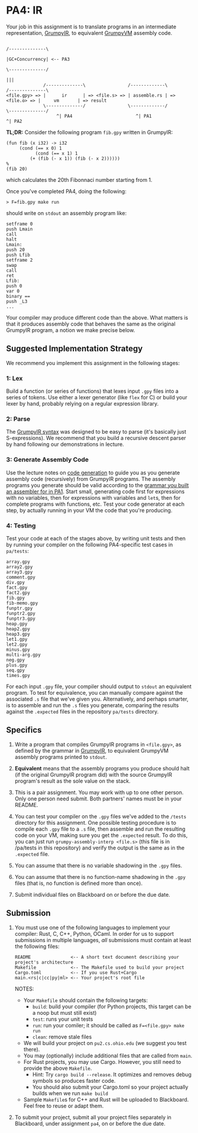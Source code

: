 # PA4: IR

Your job in this assignment is to translate programs in an intermediate representation, [GrumpyIR](../doc/ir.md), to equivalent [GrumpyVM](../doc/vm.md) assembly code.

```
                                                                             /--------------\
                                                                             |GC+Concurrency| <-- PA3
                                                                             \--------------/
                                                                                   |||
              /--------------\                /-------------\                /--------------\
<file.gpy> => |      ir      | => <file.s> => | assemble.rs | => <file.o> => |     vm       | => result
              \--------------/                \-------------/                \--------------/
                   ^| PA4                        ^| PA1                             ^| PA2
```

**TL;DR:** Consider the following program `fib.gpy` written in GrumpyIR:

```
(fun fib (x i32) -> i32
     (cond (== x 0) 1
           (cond (== x 1) 1
	   	 (+ (fib (- x 1)) (fib (- x 2))))))		 
%
(fib 20)
```

which calculates the 20th Fibonnaci number starting from 1.

Once you've completed PA4, doing the following:

```
> F=fib.gpy make run
```

should write on `stdout` an assembly program like:

```
setframe 0
push Lmain
call
halt
Lmain:
push 20
push Lfib
setframe 2
swap
call
ret
Lfib:
push 0
var 0
binary ==
push _L3
...
```

Your compiler may produce different code than the above. What matters is that it produces assembly code that behaves the same as the original GrumpyIR program, a notion we make precise below. 

## Suggested Implementation Strategy

We recommend you implement this assignment in the following stages:

### 1: Lex 

Build a function (or series of functions) that lexes input `.gpy` files into a series of tokens. Use either a lexer generator (like `flex` for C) or build your lexer by hand, probably relying on a regular expression library.

### 2: Parse 

The [GrumpyIR syntax](../doc/ir.md) was designed to be easy to parse (it's basically just S-expressions). We recommend that you build a recursive descent parser by hand following our demonstrations in lecture.

### 3: Generate Assembly Code

Use the lecture notes on [code generation](../doc/codegen.md) to guide you as you generate assembly code (recursively) from GrumpyIR programs. The assembly programs you generate should be valid according to the [grammar you built an assembler for in PA1](1.md). Start small, generating code first for expressions with no variables, then for expressions with variables and `let`s, then for complete programs with functions, etc. Test your code generator at each step, by actually running in your VM the code that you're producing.

### 4: Testing 

Test your code at each of the stages above, by writing unit tests and then by running your compiler on the following PA4-specific test cases in `pa/tests`: 

```
array.gpy
array2.gpy
array3.gpy
comment.gpy
div.gpy
fact.gpy
fact2.gpy
fib.gpy
fib-memo.gpy
funptr.gpy
funptr2.gpy
funptr3.gpy
heap.gpy
heap2.gpy
heap3.gpy
let1.gpy
let2.gpy
minus.gpy
multi-arg.gpy
neg.gpy
plus.gpy
seq.gpy
times.gpy
```

For each input `.gpy` file, your compiler should output to `stdout` an equivalent program. To test for equivalence, you can manually compare against the associated `.s` file that we've given you. Alternatively, and perhaps smarter, is to assemble and run the `.s` files you generate, comparing the results against the `.expected` files in the repository `pa/tests` directory. 

## Specifics

1. Write a program that compiles GrumpyIR programs in `<file.gpy>`, as defined by the grammar in [GrumpyIR](../doc/ir.md), to equivalent GrumpyVM assembly programs printed to `stdout`.

2. **Equivalent** means that the assembly programs you produce should halt (if the original GrumpyIR program did) with the source GrumpyIR program's result as the sole value on the stack.

3. This is a pair assignment. You may work with up to one other person. Only one person need submit. Both partners' names must be in your README.

4. You can test your compiler on the `.gpy` files we've added to the `/tests` directory for this assignment. One possible testing procedure is to compile each `.gpy` file to a `.s` file, then assemble and run the resulting code on your VM, making sure you get the `.expected` result. To do this, you can just run `grumpy-assembly-interp <file.s>` (this file is in /pa/tests in this repository) and verify the output is the same as in the `.expected` file.

5. You can assume that there is no variable shadowing in the `.gpy` files.

6. You can assume that there is no function-name shadowing in the `.gpy` files (that is, no function is defined more than once).

7. Submit individual files on Blackboard on or before the due date.

## Submission

1. You must use one of the following languages to implement your compiler: Rust, C, C++, Python, OCaml. In order for us to support submissions in multiple languages, *all* submissions must contain at least the following files:
   
   ```
   README               <-- A short text document describing your project's architecture
   Makefile             <-- The Makefile used to build your project
   Cargo.toml           <-- If you use Rust+Cargo
   main.<rs|c|cc|py|ml> <-- Your project's root file
   ```
   
   NOTES:
   * Your `Makefile` should contain the following targets:
      - `build`: build your compiler (for Python projects, this target can be a noop but must still exist)
      - `test`: runs your unit tests
      - `run`: run your comiler; it should be called as `F=<file.gpy> make run`
      - `clean`: remove stale files
   * We will build your project on `pu2.cs.ohio.edu` (we suggest you test there).
   * You may (optionally) include additional files that are called from `main`.
   * For Rust projects, you may use Cargo. However, you still need to provide the above `Makefile`.
      - Hint: Try `cargo build --release`. It optimizes and removes debug symbols so produces faster code.
      - You should also submit your Cargo.toml so your project actually builds when we run `make build`
   * Sample `Makefile`s for C++ and Rust will be uploaded to Blackboard. Feel free to reuse or adapt them.
   
 2. To submit your project, submit all your project files separately in Blackboard, under assignment `pa4`, on or before the due date.
